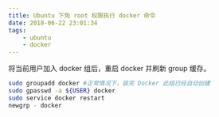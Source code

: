 ```yaml
---
title: Ubuntu 下免 root 权限执行 docker 命令
date: 2018-06-22 23:01:34
tags: 
    - ubuntu
    - docker
---
```


将当前用户加入 docker 组后，重启 docker 并刷新 group 缓存。

```bash
sudo groupadd docker #正常情况下，装完 Docker 此组已经自动创建
sudo gpasswd -a ${USER} docker
sudo service docker restart
newgrp - docker
```



